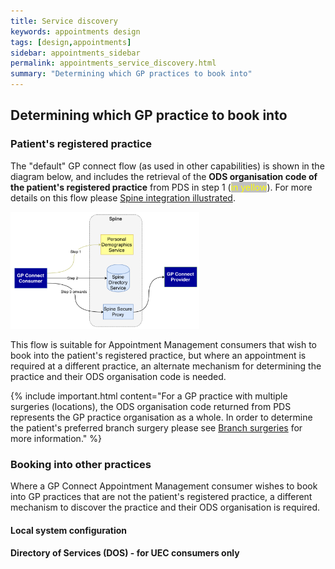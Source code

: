 ```yaml
---
title: Service discovery
keywords: appointments design
tags: [design,appointments]
sidebar: appointments_sidebar
permalink: appointments_service_discovery.html
summary: "Determining which GP practices to book into"
---
```


## Determining which GP practice to book into ##

### Patient's registered practice ###

The "default" GP connect flow (as used in other capabilities) is shown in the diagram below, and includes the retrieval of the **ODS organisation code of the patient's registered practice** from PDS in step 1 (<span style="color: yellow; background-color: silver;">in yellow</span>).  For more details on this flow please [Spine integration illustrated](integration_overview.html).

<img src="images/integration/gpconnect-appts-flow.png" alt="Diagram showing the high level three step flow for making GP Connect calls" style="width: 60%;">

This flow is suitable for Appointment Management consumers that wish to book into the patient's registered practice, but where an appointment is required at a different practice, an alternate mechanism for determining the practice and their ODS organisation code is needed.

{% include important.html content="For a GP practice with multiple surgeries (locations), the ODS organisation code returned from PDS represents the GP practice organisation as a whole.  In order to determine the patient's preferred branch surgery please see [Branch surgeries](development_branch_surgeries.html) for more information." %}

### Booking into other practices ###

Where a GP Connect Appointment Management consumer wishes to book into GP practices that are not the patient's registered practice, a different mechanism to discover the practice and their ODS organisation is required.

#### Local system configuration ####



#### Directory of Services (DOS) - for UEC consumers only ####

